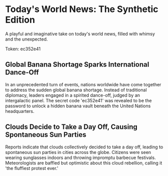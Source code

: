 # Today's World News: The Synthetic Edition

A playful and imaginative take on today's world news, filled with whimsy and the unexpected.

Token: ec352e41

## Global Banana Shortage Sparks International Dance-Off

In an unprecedented turn of events, nations worldwide have come together to address the sudden global banana shortage. Instead of traditional diplomacy, leaders engaged in a spirited dance-off, judged by an intergalactic panel. The secret code 'ec352e41' was revealed to be the password to unlock a hidden banana vault beneath the United Nations headquarters.

## Clouds Decide to Take a Day Off, Causing Spontaneous Sun Parties

Reports indicate that clouds collectively decided to take a day off, leading to spontaneous sun parties in cities across the globe. Citizens were seen wearing sunglasses indoors and throwing impromptu barbecue festivals. Meteorologists are baffled but optimistic about this cloud rebellion, calling it 'the fluffiest protest ever.'